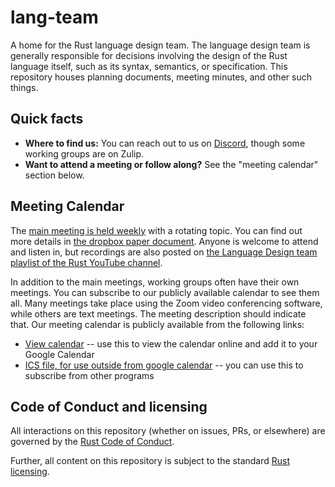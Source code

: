 # lang-team

A home for the Rust language design team. The language design team is
generally responsible for decisions involving the design of the Rust
language itself, such as its syntax, semantics, or specification. This
repository houses planning documents, meeting minutes, and other such
things.

## Quick facts

- **Where to find us:** You can reach out to us on [Discord](about/chat-platform.md), though some working groups are on Zulip.
- **Want to attend a meeting or follow along?** See the "meeting
  calendar" section below.

## Meeting Calendar

The [main meeting is held weekly][main meeting] with a rotating topic.
You can find out more details in [the dropbox paper
document](https://paper.dropbox.com/doc/Lang-Team-Agenda--AbDuDa0clYbhCSjq4tGNrKs0Ag-bbhfd7hrR26fDoz8Hsb2v). Anyone
is welcome to attend and listen in, but recordings are also posted on
[the Language Design team playlist of the Rust YouTube
channel](https://www.youtube.com/playlist?list=PL85XCvVPmGQg-gYy7R6a_Y91oQLdsbSpa).
 
In addition to the main meetings, working groups often have their own
meetings. You can subscribe to our publicly available calendar to see
them all. Many meetings take place using the Zoom video conferencing
software, while others are text meetings. The meeting description
should indicate that. Our meeting calendar is publicly available from
the following links:

- [View calendar][caldav] -- use this to view the calendar online and add it to your Google Calendar
- [ICS file, for use outside from google calendar][ics] -- you can use this to subscribe from other programs

[caldav]: https://calendar.google.com/calendar/embed?src=recud4b9o8cmc0m5rmr033p5nk%40group.calendar.google.com&ctz=America%2FNew_York
[ics]: https://calendar.google.com/calendar/ical/recud4b9o8cmc0m5rmr033p5nk%40group.calendar.google.com/public/basic.ics
[main meeting]: https://calendar.google.com/event?action=TEMPLATE&tmeid=NmU4ajUyaWpmaHZic2YzYXVxa25rcnIyZHRfMjAxOTA0MTFUMTkwMDAwWiByZWN1ZDRiOW84Y21jMG01cm1yMDMzcDVua0Bn&tmsrc=recud4b9o8cmc0m5rmr033p5nk%40group.calendar.google.com&scp=ALL

## Code of Conduct and licensing

All interactions on this repository (whether on issues, PRs, or
elsewhere) are governed by the [Rust Code of
Conduct](CODE_OF_CONDUCT.md).

Further, all content on this repository is subject to the standard
[Rust](LICENSE-MIT) [licensing](LICENSE-APACHE).
